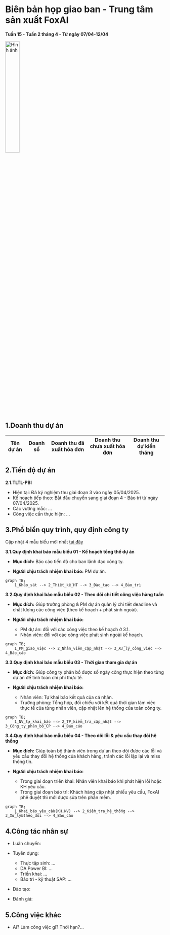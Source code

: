 # Biên bản họp giao ban - Trung tâm sản xuất FoxAI
**Tuần 15 - Tuần 2 tháng 4 - Từ ngày 07/04-12/04**

<img src="https://fox.ai.vn/wp-content/uploads/2024/07/Logo_Original-1.png" alt="Hình ảnh" width="30%" />

## 1.Doanh thu dự án
|Tên dự án|Doanh số|Doanh thu đã xuất hóa đơn|Doanh thu chưa xuất hóa đơn|Doanh thu dự kiến tháng|
|---|---|---|---|---|

## 2.Tiến độ dự án
**2.1.TLTL-PBI**
- Hiện tại: Đã ký nghiệm thu giai đoạn 3 vào ngày 05/04/2025.
- Kế hoạch tiếp theo: Bắt đầu chuyển sang giai đoạn 4 - Bảo trì từ ngày 07/04/2025.
- Các vướng mắc: ...
- Công việc cần thực hiện: ...

## 3.Phổ biến quy trình, quy định công ty

Cập nhật 4 mẫu biểu mới nhất [tại đây](https://foxai.sharepoint.com/:f:/s/TaiLieuTTSXFoxAI/EsCdHatkZXRMqusbhk-c5RQBYgXP77xblXnB-19LI4_J9g?e=eZYByl)

**3.1.Quy định khai báo mẫu biểu 01 - Kế hoạch tổng thể dự án**

- **Mục đích:** Báo cáo tiến độ cho ban lãnh đạo công ty.

- **Người chịu trách nhiệm khai báo:** PM dự án.

```mermaid
graph TB;
    1_Khảo_sát --> 2_Thiết_kế_HT --> 3_Đào_tạo --> 4_Bảo_trì
```

**3.2.Quy định khai báo mẫu biểu 02 - Theo dõi chi tiết công việc hàng tuần**

- **Mục đích:** Giúp trưởng phòng & PM dự án quản lý chi tiết deadline và chất lượng các công việc (theo kế hoạch + phát sinh ngoài).

- **Người chịu trách nhiệm khai báo:**
  - PM dự án: đối với các công việc theo kế hoạch ở 3.1.
  - Nhân viên: đối với các công việc phát sinh ngoài kế hoạch.

```mermaid
graph TB;
    1_PM_giao_việc --> 2_Nhân_viên_cập_nhật --> 3_Xử_lý_công_việc --> 4_Báo_cáo
```

**3.3.Quy định khai báo mẫu biểu 03 - Thời gian tham gia dự án**

- **Mục đích:** Giúp công ty phân bổ được số ngày công thực hiện theo từng dự án để tính toán chi phí thực tế.

- **Người chịu trách nhiệm khai báo:**
  - Nhân viên: Tự khai báo kết quả của cá nhân.
  - Trưởng phòng: Tổng hợp, đối chiếu với kết quả thời gian làm việc thực tế của từng nhân viên, cập nhật lên hệ thống của toàn công ty.

```mermaid
graph TB;
    1_NV_tự_khai_báo --> 2_TP_kiểm_tra_cập_nhật --> 3_Công_ty_phân_bổ_CP --> 4_Báo_cáo
```

**3.4.Quy định khai báo mẫu biểu 04 - Theo dõi lỗi & yêu cầu thay đổi hệ thống**

- **Mục đích:** Giúp toàn bộ thành viên trong dự án theo dõi được các lỗi và yêu cầu thay đổi hệ thống của khách hàng, tránh các lỗi lặp lại và miss thông tin.

- **Người chịu trách nhiệm khai báo:**
  - Trong giai đoạn triển khai: Nhân viên khai báo khi phát hiện lỗi hoặc KH yêu cầu.
  - Trong giai đoạn bảo trì: Khách hàng cập nhật phiếu yêu cầu, FoxAI phê duyệt thì mới được sửa trên phần mềm.

```mermaid
graph TB;
    1_Khai_báo_yêu_cầu(KH,NV) --> 2_Kiểm_tra_hệ_thống --> 3_Xử_lý&theo_dõi --> 4_Báo_cáo
```

## 4.Công tác nhân sự
- Luân chuyển:
- Tuyển dụng:
  - Thực tập sinh: ...
  - DA Power BI: ...
  - Triển khai: ...
  - Bảo trì - kỹ thuật SAP: ...
- Đào tạo:

- Đánh giá:

## 5.Công việc khác

- Ai? Làm công việc gì? Thời hạn?...
